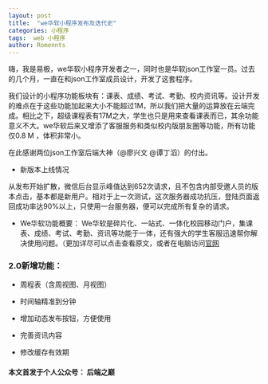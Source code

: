 ```yaml
---
layout: post
title:  "we华软小程序发布及迭代史"
categories: 小程序
tags:  web 小程序
author: Romennts 
---
```



嗨，我是易极，we华软小程序开发者之一，同时也是华软json工作室一员。过去的几个月，一直在和json工作室成员设计，开发了这套程序。

我们设计的小程序功能板块有：课表、成绩、考试、考勤、校内资讯等。设计开发的难点在于这些功能加起来大小不能超过1M，所以我们把大量的运算放在云端完成。相比之下，超级课程表有17M之大，学生也只是用来查看课表而已，其余功能意义不大。we华软后来又增添了客服服务和类似校内版朋友圈等功能，所有功能仅0.8 M ，体积非常小。

在此感谢两位json工作室后端大神（@廖兴文 @谭丁滔）的付出。




* 新版本上线情况

从发布开始扩散，微信后台显示峰值达到652次请求，且不包含内部受邀人员的版本点击，基本都是新用户。相对于上一次测试，这次服务器成功抗压，登陆页面返回成功率达90%以上，只使用一台服务器，便可以完成所有复杂的请求。

* We华软功能概要：
We华软是碎片化、一站式、一体化校园移动门户，集课表、成绩、考试、考勤、资讯等功能于一体，还有强大的学生客服迅速帮你解决使用问题。（更加详尽可以点击查看原文，或者在电脑访问[官网](https://yicodes.com/wemysise/)

### 2.0新增功能：

* 周程表（含周视图、月视图）

* 时间轴精准到分钟

* 增加动态发布按钮，方便使用

* 完善资讯内容

* 修改缓存有效期

#### 本文首发于个人公众号： 后端之巅